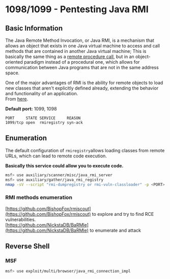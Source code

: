 # 1098/1099 - Pentesting Java RMI

## Basic Information

The Java Remote Method Invocation, or Java RMI, is a mechanism that allows an object that exists in one Java virtual machine to access and call methods that are contained in another Java virtual machine; This is basically the same thing as a [remote procedure call](https://null-byte.wonderhowto.com/how-to/hack-like-pro-exploit-and-gain-remote-access-pcs-running-windows-xp-0134709/), but in an object-oriented paradigm instead of a procedural one, which allows for communication between Java programs that are not in the same address space.

One of the major advantages of RMI is the ability for remote objects to load new classes that aren't explicitly defined already, extending the behavior and functionality of an application.  
From [here](https://null-byte.wonderhowto.com/how-to/exploit-java-remote-method-invocation-get-root-0187685/).

**Default port:** 1099, 1098

```text
PORT     STATE SERVICE     REASON
1099/tcp open  rmiregistry syn-ack
```

## Enumeration

The default configuration of `rmiregistry`allows loading classes from remote URLs, which can lead to remote code execution.

**Basically this service could allow you to execute code.**

```bash
msf> use auxiliary/scanner/misc/java_rmi_server
msf> use auxiliary/gather/java_rmi_registry
nmap -sV --script "rmi-dumpregistry or rmi-vuln-classloader" -p <PORT> <IP>
```

### RMI methods enumeration

[https://github.com/BishopFox/rmiscout](https://github.com/BishopFox/rmiscout) to explore and try to find RCE vulnerabilities.  
[https://github.com/NickstaDB/BaRMIe](https://github.com/NickstaDB/BaRMIe) to enumerate and attack

## Reverse Shell

### MSF

```bash
msf> use exploit/multi/browser/java_rmi_connection_impl
```

